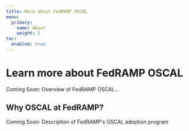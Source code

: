 ```yaml
---
title: More about FedRAMP OSCAL
menu:
  primary:
    name: About
    weight: 1
toc:
  enabled: true
---
```


# Learn more about FedRAMP OSCAL

Coming Soon: Overview of FedRAMP OSCAL...

## Why OSCAL at FedRAMP?

Coming Soon: Description of FedRAMP's OSCAL adoption program
